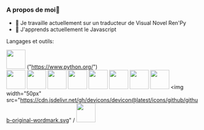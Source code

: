 ### A propos de moi👋
- 🔭 Je travaille actuellement sur un traducteur de Visual Novel Ren'Py
- 🌱 J'apprends actuellement le Javascript

Langages et outils:

<img width="50px" src="https://cdn.jsdelivr.net/gh/devicons/devicon@latest/icons/python/python-original-wordmark.svg" /> ("https://www.python.org/")  
<img width="50px" src="https://cdn.jsdelivr.net/gh/devicons/devicon@latest/icons/renpy/renpy-original.svg" />
<img width="50px" src="https://cdn.jsdelivr.net/gh/devicons/devicon@latest/icons/json/json-original.svg" />
<img width="50px" src="https://cdn.jsdelivr.net/gh/devicons/devicon@latest/icons/javascript/javascript-original.svg" />
<img width="50px" src="https://cdn.jsdelivr.net/gh/devicons/devicon@latest/icons/nodejs/nodejs-original-wordmark.svg" />
<img width="50px" src="https://cdn.jsdelivr.net/gh/devicons/devicon@latest/icons/npm/npm-original-wordmark.svg" />
<img width="50px" src="https://cdn.jsdelivr.net/gh/devicons/devicon@latest/icons/discordjs/discordjs-original-wordmark.svg" />
<img width="50px" src="https://cdn.jsdelivr.net/gh/devicons/devicon@latest/icons/vscode/vscode-original-wordmark.svg" />
<img width="50px" src="https://cdn.jsdelivr.net/gh/devicons/devicon@latest/icons/git/git-original-wordmark.svg" />
<img width="50px" src="https://cdn.jsdelivr.net/gh/devicons/devicon@latest/icons/github/github-original-wordmark.svg" /
<img width="50px" src="https://cdn.jsdelivr.net/gh/devicons/devicon@latest/icons/python/python-original-wordmark.svg" />

